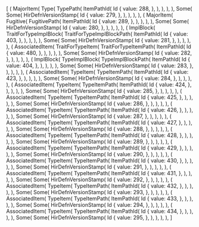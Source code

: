 [
    (
        MajorItem(
            Type(
                TypePath(
                    ItemPathId(
                        Id {
                            value: 288,
                        },
                    ),
                ),
            ),
        ),
        Some(
            Some(
                HirDefnVersionStamp(
                    Id {
                        value: 279,
                    },
                ),
            ),
        ),
    ),
    (
        MajorItem(
            Fugitive(
                FugitivePath(
                    ItemPathId(
                        Id {
                            value: 289,
                        },
                    ),
                ),
            ),
        ),
        Some(
            Some(
                HirDefnVersionStamp(
                    Id {
                        value: 280,
                    },
                ),
            ),
        ),
    ),
    (
        ImplBlock(
            TraitForTypeImplBlock(
                TraitForTypeImplBlockPath(
                    ItemPathId(
                        Id {
                            value: 403,
                        },
                    ),
                ),
            ),
        ),
        Some(
            Some(
                HirDefnVersionStamp(
                    Id {
                        value: 281,
                    },
                ),
            ),
        ),
    ),
    (
        AssociatedItem(
            TraitForTypeItem(
                TraitForTypeItemPath(
                    ItemPathId(
                        Id {
                            value: 480,
                        },
                    ),
                ),
            ),
        ),
        Some(
            Some(
                HirDefnVersionStamp(
                    Id {
                        value: 282,
                    },
                ),
            ),
        ),
    ),
    (
        ImplBlock(
            TypeImplBlock(
                TypeImplBlockPath(
                    ItemPathId(
                        Id {
                            value: 404,
                        },
                    ),
                ),
            ),
        ),
        Some(
            Some(
                HirDefnVersionStamp(
                    Id {
                        value: 283,
                    },
                ),
            ),
        ),
    ),
    (
        AssociatedItem(
            TypeItem(
                TypeItemPath(
                    ItemPathId(
                        Id {
                            value: 423,
                        },
                    ),
                ),
            ),
        ),
        Some(
            Some(
                HirDefnVersionStamp(
                    Id {
                        value: 284,
                    },
                ),
            ),
        ),
    ),
    (
        AssociatedItem(
            TypeItem(
                TypeItemPath(
                    ItemPathId(
                        Id {
                            value: 424,
                        },
                    ),
                ),
            ),
        ),
        Some(
            Some(
                HirDefnVersionStamp(
                    Id {
                        value: 285,
                    },
                ),
            ),
        ),
    ),
    (
        AssociatedItem(
            TypeItem(
                TypeItemPath(
                    ItemPathId(
                        Id {
                            value: 425,
                        },
                    ),
                ),
            ),
        ),
        Some(
            Some(
                HirDefnVersionStamp(
                    Id {
                        value: 286,
                    },
                ),
            ),
        ),
    ),
    (
        AssociatedItem(
            TypeItem(
                TypeItemPath(
                    ItemPathId(
                        Id {
                            value: 426,
                        },
                    ),
                ),
            ),
        ),
        Some(
            Some(
                HirDefnVersionStamp(
                    Id {
                        value: 287,
                    },
                ),
            ),
        ),
    ),
    (
        AssociatedItem(
            TypeItem(
                TypeItemPath(
                    ItemPathId(
                        Id {
                            value: 427,
                        },
                    ),
                ),
            ),
        ),
        Some(
            Some(
                HirDefnVersionStamp(
                    Id {
                        value: 288,
                    },
                ),
            ),
        ),
    ),
    (
        AssociatedItem(
            TypeItem(
                TypeItemPath(
                    ItemPathId(
                        Id {
                            value: 428,
                        },
                    ),
                ),
            ),
        ),
        Some(
            Some(
                HirDefnVersionStamp(
                    Id {
                        value: 289,
                    },
                ),
            ),
        ),
    ),
    (
        AssociatedItem(
            TypeItem(
                TypeItemPath(
                    ItemPathId(
                        Id {
                            value: 429,
                        },
                    ),
                ),
            ),
        ),
        Some(
            Some(
                HirDefnVersionStamp(
                    Id {
                        value: 290,
                    },
                ),
            ),
        ),
    ),
    (
        AssociatedItem(
            TypeItem(
                TypeItemPath(
                    ItemPathId(
                        Id {
                            value: 430,
                        },
                    ),
                ),
            ),
        ),
        Some(
            Some(
                HirDefnVersionStamp(
                    Id {
                        value: 291,
                    },
                ),
            ),
        ),
    ),
    (
        AssociatedItem(
            TypeItem(
                TypeItemPath(
                    ItemPathId(
                        Id {
                            value: 431,
                        },
                    ),
                ),
            ),
        ),
        Some(
            Some(
                HirDefnVersionStamp(
                    Id {
                        value: 292,
                    },
                ),
            ),
        ),
    ),
    (
        AssociatedItem(
            TypeItem(
                TypeItemPath(
                    ItemPathId(
                        Id {
                            value: 432,
                        },
                    ),
                ),
            ),
        ),
        Some(
            Some(
                HirDefnVersionStamp(
                    Id {
                        value: 293,
                    },
                ),
            ),
        ),
    ),
    (
        AssociatedItem(
            TypeItem(
                TypeItemPath(
                    ItemPathId(
                        Id {
                            value: 433,
                        },
                    ),
                ),
            ),
        ),
        Some(
            Some(
                HirDefnVersionStamp(
                    Id {
                        value: 294,
                    },
                ),
            ),
        ),
    ),
    (
        AssociatedItem(
            TypeItem(
                TypeItemPath(
                    ItemPathId(
                        Id {
                            value: 434,
                        },
                    ),
                ),
            ),
        ),
        Some(
            Some(
                HirDefnVersionStamp(
                    Id {
                        value: 295,
                    },
                ),
            ),
        ),
    ),
]